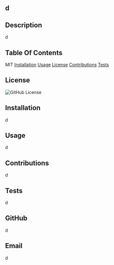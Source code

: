
  ## d

  ## Description
  d

  ## Table Of Contents
  MIT
  [Installation](#installation)
  [Usage](#usage)
  [License](#license)
  [Contributions](#contribution)
  [Tests](#tests)

  ## License
  ![GitHub License](https://img.shields.io/badge/license-MIT-yellow)

  ## Installation
  d

  ## Usage
  d

  ## Contributions
   d

  ## Tests
  d

  ## GitHub
  d

  ## Email
  d

